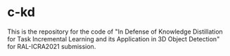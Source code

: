 # c-kd
This is the repository for the code of "In Defense of Knowledge Distillation for Task Incremental Learning and its Application in 3D Object Detection" for RAL-ICRA2021 submission.
